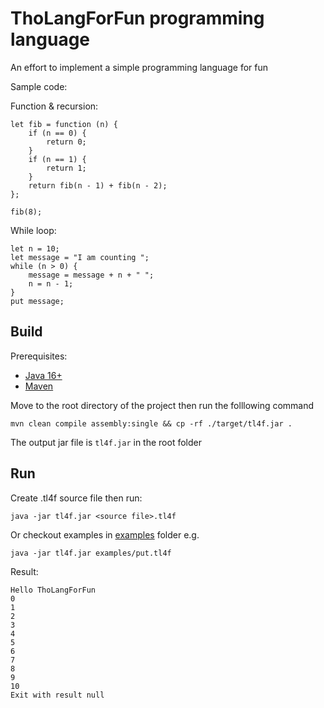 # ThoLangForFun programming language

An effort to implement a simple programming language for fun

Sample code:

Function & recursion:

```
let fib = function (n) {
    if (n == 0) {
        return 0;
    }
    if (n == 1) {
        return 1;
    }
    return fib(n - 1) + fib(n - 2);
};

fib(8);
```

While loop:

```
let n = 10;
let message = "I am counting ";
while (n > 0) {
    message = message + n + " ";
    n = n - 1;
}
put message;
```

## Build

Prerequisites:
- [Java 16+](https://adoptopenjdk.net/)
- [Maven](https://maven.apache.org/install.html)

Move to the root directory of the project then run the folllowing command

```
mvn clean compile assembly:single && cp -rf ./target/tl4f.jar .
```

The output jar file is `tl4f.jar` in the root folder

## Run

Create .tl4f source file then run:

```
java -jar tl4f.jar <source file>.tl4f
```

Or checkout examples in [examples](./examples/) folder e.g. 

```
java -jar tl4f.jar examples/put.tl4f
```

Result:
```
Hello ThoLangForFun
0
1
2
3
4
5
6
7
8
9
10
Exit with result null
```